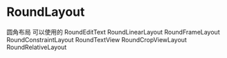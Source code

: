 # RoundLayout
圆角布局
可以使用的
RoundEditText
RoundLinearLayout
RoundFrameLayout
RoundConstraintLayout
RoundTextView
RoundCropViewLayout
RoundRelativeLayout
